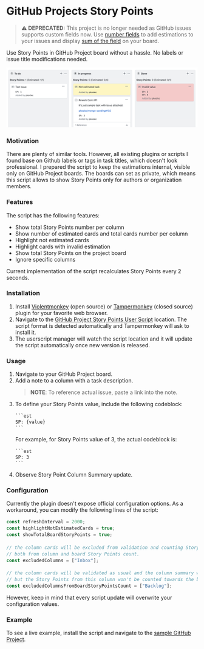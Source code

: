 # GitHub Projects Story Points

> **:warning: DEPRECATED:** This project is no longer needed as GitHub issues supports custom fields now. Use [number fields](https://docs.github.com/en/issues/planning-and-tracking-with-projects/understanding-fields/about-text-and-number-fields#adding-a-number-field) to add estimations to your issues and display [sum of the field](https://docs.github.com/en/issues/planning-and-tracking-with-projects/customizing-views-in-your-project/customizing-the-board-layout#showing-the-sum-of-a-number-field) on your board.

Use Story Points in GitHub Project board without a hassle. No labels or issue title modifications needed.

![Preview](./assets/github-projects-story-points.png)

### Motivation

There are plenty of similar tools. However, all existing plugins or scripts I found base on Github labels or tags in task titles, which doesn't look professional. I prepared the script to keep the estimations internal, visible only on GitHub Project boards. The boards can set as private, which means this script allows to show Story Points only for authors or organization members.

### Features

The script has the following features:

- Show total Story Points number per column
- Show number of estimated cards and total cards number per column
- Highlight not estimated cards
- Highlight cards with invalid estimation
- Show total Story Points on the project board
- Ignore specific columns

Current implementation of the script recalculates Story Points every 2 seconds.

### Installation

1. Install [Violentmonkey](https://violentmonkey.github.io/) (open source) or [Tampermonkey](http://www.tampermonkey.net/) (closed source) plugin for your favorite web browser.
2. Navigate to the [GitHub Project Story Points User Script](https://raw.githubusercontent.com/pkosiec/github-projects-story-points/master/script.user.js) location. The script format is detected automatically and Tampermonkey will ask to install it.
3. The userscript manager will watch the script location and it will update the script automatically once new version is released.

### Usage

1. Navigate to your GitHub Project board.
1. Add a note to a column with a task description.
   > **NOTE**: To reference actual issue, paste a link into the note.
1. To define your Story Points value, include the following codeblock:
   ````
   ```est
   SP: {value}
   ```
   ````
   For example, for Story Points value of 3, the actual codeblock is:
   ````
   ```est
   SP: 3
   ```
   ````
1. Observe Story Point Column Summary update.

### Configuration

Currently the plugin doesn't expose official configuration options. As a workaround, you can modify the following lines of the script:

```javascript
const refreshInterval = 2000;
const highlightNotEstimatedCards = true;
const showTotalBoardStoryPoints = true;

// the column cards will be excluded from validation and counting Story Points:
// both from column and board Story Points count.
const excludedColumns = ["Inbox"];

// the column cards will be validated as usual and the column summary will be visible,
// but the Story Points from this column won't be counted towards the board total Story Points.
const excludedColumnsFromBoardStoryPointsCount = ["Backlog"];
```

However, keep in mind that every script update will overwrite your configuration values.

### Example

To see a live example, install the script and navigate to the [sample GitHub Project](https://github.com/pkosiec/gh-projects-story-points/projects/1).

